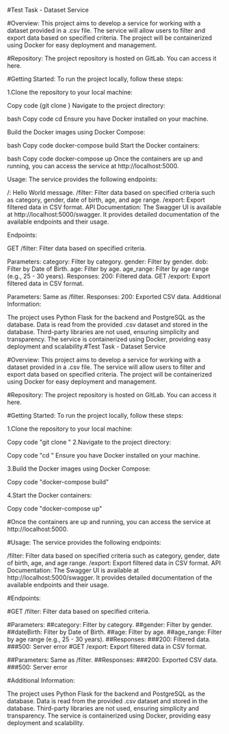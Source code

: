 #Test Task - Dataset Service

#Overview:
This project aims to develop a service for working with a dataset provided in a .csv file. The service will allow users to filter and export data based on specified criteria. The project will be containerized using Docker for easy deployment and management.

#Repository:
The project repository is hosted on GitLab. You can access it here.

#Getting Started:
To run the project locally, follow these steps:

1.Clone the repository to your local machine:

Copy code
{git clone <link-to-your-gitlab-repo>}
Navigate to the project directory:

bash
Copy code
cd <project-directory>
Ensure you have Docker installed on your machine.

Build the Docker images using Docker Compose:

bash
Copy code
docker-compose build
Start the Docker containers:

bash
Copy code
docker-compose up
Once the containers are up and running, you can access the service at http://localhost:5000.

Usage:
The service provides the following endpoints:

/: Hello World message.
/filter: Filter data based on specified criteria such as category, gender, date of birth, age, and age range.
/export: Export filtered data in CSV format.
API Documentation:
The Swagger UI is available at http://localhost:5000/swagger. It provides detailed documentation of the available endpoints and their usage.

Endpoints:

GET /filter: Filter data based on specified criteria.

Parameters:
category: Filter by category.
gender: Filter by gender.
dob: Filter by Date of Birth.
age: Filter by age.
age_range: Filter by age range (e.g., 25 - 30 years).
Responses:
200: Filtered data.
GET /export: Export filtered data in CSV format.

Parameters: Same as /filter.
Responses:
200: Exported CSV data.
Additional Information:

The project uses Python Flask for the backend and PostgreSQL as the database.
Data is read from the provided .csv dataset and stored in the database.
Third-party libraries are not used, ensuring simplicity and transparency.
The service is containerized using Docker, providing easy deployment and scalability.#Test Task - Dataset Service

#Overview:
This project aims to develop a service for working with a dataset provided in a .csv file. The service will allow users to filter and export data based on specified criteria. The project will be containerized using Docker for easy deployment and management.

#Repository:
The project repository is hosted on GitLab. You can access it here.

#Getting Started:
To run the project locally, follow these steps:

1.Clone the repository to your local machine:

Copy code "git clone <link-to-your-gitlab-repo>"
2.Navigate to the project directory:

Copy code "cd <project-directory>"
Ensure you have Docker installed on your machine.

3.Build the Docker images using Docker Compose:

Copy code "docker-compose build"

4.Start the Docker containers:

Copy code "docker-compose up"

#Once the containers are up and running, you can access the service at http://localhost:5000.

#Usage:
The service provides the following endpoints:

/filter: Filter data based on specified criteria such as category, gender, date of birth, age, and age range.
/export: Export filtered data in CSV format.
API Documentation:
The Swagger UI is available at http://localhost:5000/swagger. It provides detailed documentation of the available endpoints and their usage.

#Endpoints:

#GET /filter: Filter data based on specified criteria.

#Parameters:
##category: Filter by category.
##gender: Filter by gender.
##dateBirth: Filter by Date of Birth.
##age: Filter by age.
##age_range: Filter by age range (e.g., 25 - 30 years).
##Responses:
###200: Filtered data.
###500: Server error
#GET /export: Export filtered data in CSV format.

##Parameters: Same as /filter.
##Responses:
###200: Exported CSV data.
###500: Server error

#Additional Information:

The project uses Python Flask for the backend and PostgreSQL as the database.
Data is read from the provided .csv dataset and stored in the database.
Third-party libraries are not used, ensuring simplicity and transparency.
The service is containerized using Docker, providing easy deployment and scalability.